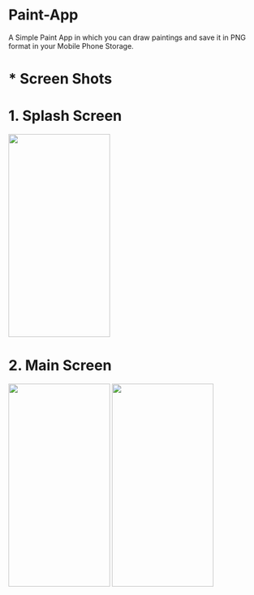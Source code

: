 # Paint-App
A Simple Paint App in which you can draw paintings and save it in PNG format in your Mobile Phone Storage.
# * Screen Shots

# 1. Splash Screen
<img src ="https://user-images.githubusercontent.com/68765059/120068711-bf7e7180-c09f-11eb-8ed8-8ac3865e3bc1.gif" width= "200" height ="400">

# 2. Main Screen
<img src ="https://user-images.githubusercontent.com/68765059/120068740-df159a00-c09f-11eb-81c5-d6fdf419231d.jpeg" width= "200" height ="400"> 
<img src ="https://user-images.githubusercontent.com/68765059/120068798-2865e980-c0a0-11eb-9bb3-434c308f243b.jpeg" width= "200" height ="400"> 
